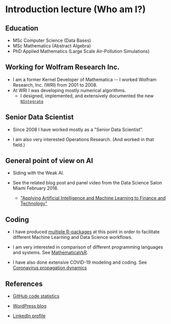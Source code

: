 # Introduction lecture (Who am I?)

## Education

- MSc Computer Science (Data Bases)
- MSc Mathematics (Abstract Algebra)
- PhD Applied Mathematics (Large Scale Air-Pollution Simulations)

## Working for Wolfram Research Inc.

- I am a former Kernel Developer of Mathematica -- I worked Wolfram Research, Inc. (WRI) from 2001 to 2008.
- At WRI I was developing mostly numerical algorithms.
  - I designed, implemented, and extensively documented the new [`NIntegrate`](https://reference.wolfram.com/language/ref/NIntegrate.html)

## Senior Data Scientist

- Since 2008 I have worked mostly as a "Senior Data Scientist".

- I am also very interested Operations Research. (And worked in that field.)

## General point of view on AI

- Siding with the Weak AI.

- See the related blog post and panel video from the Data Science Salon Miami February 2018. 
  - ["Applying Artificial Intelligence and Machine Learning to Finance and Technology"](https://mathematicaforprediction.wordpress.com/2018/02/21/applying-artificial-intelligence-and-machine-learning-to-finance-and-technology/)

## Coding

- I have produced 
  [multiple R-packages](https://github.com/antononcube/R-packages) 
  at this point in order to facilitate different Machine Learning and Data Science workflows.
 
- I am very interested in comparison of different programming languages and systems.
  See [MathematicaVsR](https://github.com/antononcube/MathematicaVsR).
  
- I have also done extensive COVID-19 modeling and coding. 
  See [Coronavirus propagation dynamics](https://github.com/antononcube/SystemModeling/tree/master/Projects/Coronavirus-propagation-dynamics)
  
## References

- [GitHub code statistics](https://sourcerer.io/antononcube)

- [WordPress blog](https://mathematicaforprediction.wordpress.com)

- [LinkedIn profile](https://www.linkedin.com/in/anton-antonov-89a8797)